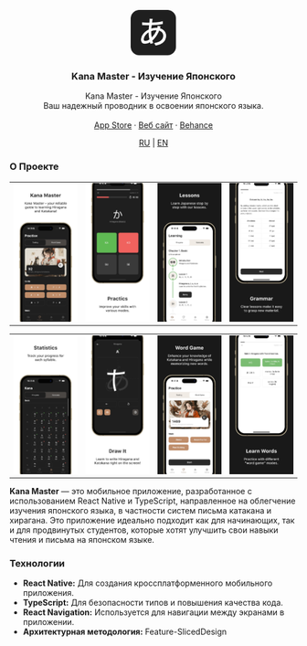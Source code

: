<br />
<div align="center">
  <a href="https://github.com/nikkhvat/kana-master">
    <img src="./docs/image/logo.png" alt="Logo" width="80" height="80">
  </a>

  <h3 align="center">Kana Master - Изучение Японского</h3>

  <p align="center">
    Kana Master - Изучение Японского <br />
    Ваш надежный проводник в освоении японского языка.
    <br />
    <br />
    <a href="https://apps.apple.com/us/app/kana-master-learn-japanese/id6479753061">App Store</a>
    ·
    <a href="https://kana-master.khvat.pro/">Веб сайт</a>
    ·
    <a href="https://www.behance.net/gallery/200432749/Mobile-App-Kana-Master">Behance</a>
  </p>
  
  <p align="center">
    <a href="./RU.md">RU</a>
    |
    <a href="../README.md">EN</a>
  </p>
</div>


### О Проекте


<table>
  <tr>
    <td><img src="./docs/image/1.jpg" /></td>
    <td><img src="./docs/image/2.jpg" /></td>
    <td><img src="./docs/image/3.jpg" /></td>
    <td><img src="./docs/image/4.jpg" /></td>
  </tr>
</table>

<table>
  <tr>
    <td><img src="./docs/image/5.jpg" /></td>
    <td><img src="./docs/image/6.jpg" /></td>
    <td><img src="./docs/image/7.jpg" /></td>
    <td><img src="./docs/image/8.jpg" /></td>
  </tr>
</table>

**Kana Master** — это мобильное приложение, разработанное с использованием React Native и TypeScript, направленное на облегчение изучения японского языка, в частности систем письма катакана и хирагана. Это приложение идеально подходит как для начинающих, так и для продвинутых студентов, которые хотят улучшить свои навыки чтения и письма на японском языке.

### Технологии

- **React Native:** Для создания кроссплатформенного мобильного приложения.
- **TypeScript:** Для безопасности типов и повышения качества кода.
- **React Navigation:** Используется для навигации между экранами в приложении.
- **Архитектурная методология:** Feature-Sliced ​​Design